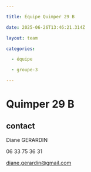 ```yaml
---

title: Équipe Quimper 29 B

date: 2025-06-26T13:46:21.314Z

layout: team

categories:

  - équipe

  - groupe-3

---
```


# Quimper 29 B



## contact 

Diane GERARDIN

06 33 75 36 31

diane.gerardin@gmail.com

